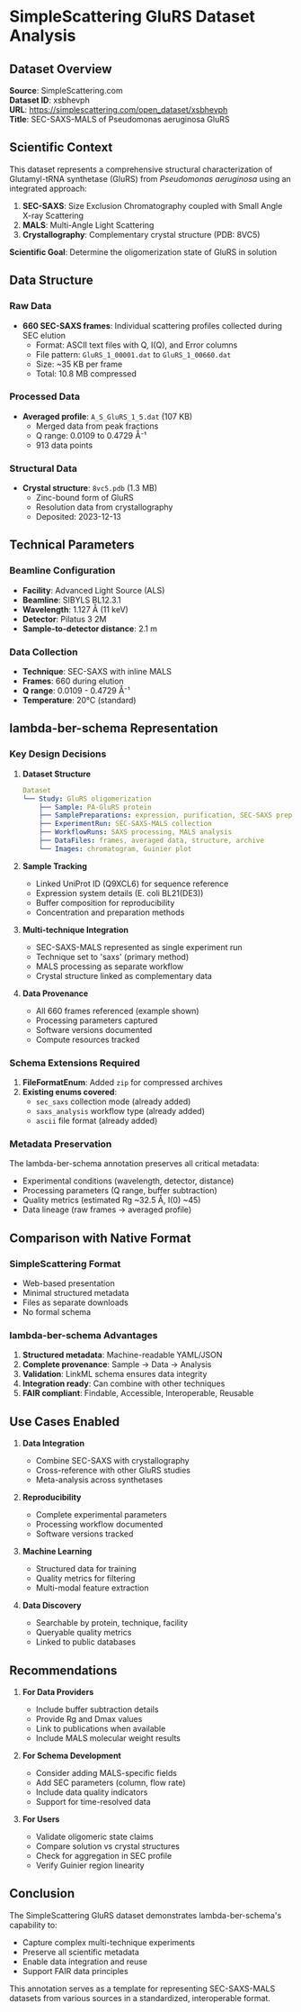 # SimpleScattering GluRS Dataset Analysis

## Dataset Overview

**Source**: SimpleScattering.com  
**Dataset ID**: xsbhevph  
**URL**: https://simplescattering.com/open_dataset/xsbhevph  
**Title**: SEC-SAXS-MALS of Pseudomonas aeruginosa GluRS  

## Scientific Context

This dataset represents a comprehensive structural characterization of Glutamyl-tRNA synthetase (GluRS) from *Pseudomonas aeruginosa* using an integrated approach:

1. **SEC-SAXS**: Size Exclusion Chromatography coupled with Small Angle X-ray Scattering
2. **MALS**: Multi-Angle Light Scattering  
3. **Crystallography**: Complementary crystal structure (PDB: 8VC5)

**Scientific Goal**: Determine the oligomerization state of GluRS in solution

## Data Structure

### Raw Data
- **660 SEC-SAXS frames**: Individual scattering profiles collected during SEC elution
  - Format: ASCII text files with Q, I(Q), and Error columns
  - File pattern: `GluRS_1_00001.dat` to `GluRS_1_00660.dat`
  - Size: ~35 KB per frame
  - Total: 10.8 MB compressed

### Processed Data
- **Averaged profile**: `A_S_GluRS_1_5.dat` (107 KB)
  - Merged data from peak fractions
  - Q range: 0.0109 to 0.4729 Å⁻¹
  - 913 data points

### Structural Data
- **Crystal structure**: `8vc5.pdb` (1.3 MB)
  - Zinc-bound form of GluRS
  - Resolution data from crystallography
  - Deposited: 2023-12-13

## Technical Parameters

### Beamline Configuration
- **Facility**: Advanced Light Source (ALS)
- **Beamline**: SIBYLS BL12.3.1
- **Wavelength**: 1.127 Å (11 keV)
- **Detector**: Pilatus 3 2M
- **Sample-to-detector distance**: 2.1 m

### Data Collection
- **Technique**: SEC-SAXS with inline MALS
- **Frames**: 660 during elution
- **Q range**: 0.0109 - 0.4729 Å⁻¹
- **Temperature**: 20°C (standard)

## lambda-ber-schema Representation

### Key Design Decisions

1. **Dataset Structure**
   ```yaml
   Dataset
   └── Study: GluRS oligomerization
       ├── Sample: PA-GluRS protein
       ├── SamplePreparations: expression, purification, SEC-SAXS prep
       ├── ExperimentRun: SEC-SAXS-MALS collection
       ├── WorkflowRuns: SAXS processing, MALS analysis
       ├── DataFiles: frames, averaged data, structure, archive
       └── Images: chromatogram, Guinier plot
   ```

2. **Sample Tracking**
   - Linked UniProt ID (Q9XCL6) for sequence reference
   - Expression system details (E. coli BL21(DE3))
   - Buffer composition for reproducibility
   - Concentration and preparation methods

3. **Multi-technique Integration**
   - SEC-SAXS-MALS represented as single experiment run
   - Technique set to 'saxs' (primary method)
   - MALS processing as separate workflow
   - Crystal structure linked as complementary data

4. **Data Provenance**
   - All 660 frames referenced (example shown)
   - Processing parameters captured
   - Software versions documented
   - Compute resources tracked

### Schema Extensions Required

1. **FileFormatEnum**: Added `zip` for compressed archives
2. **Existing enums covered**:
   - `sec_saxs` collection mode (already added)
   - `saxs_analysis` workflow type (already added)
   - `ascii` file format (already added)

### Metadata Preservation

The lambda-ber-schema annotation preserves all critical metadata:
- Experimental conditions (wavelength, detector, distance)
- Processing parameters (Q range, buffer subtraction)
- Quality metrics (estimated Rg ~32.5 Å, I(0) ~45)
- Data lineage (raw frames → averaged profile)

## Comparison with Native Format

### SimpleScattering Format
- Web-based presentation
- Minimal structured metadata
- Files as separate downloads
- No formal schema

### lambda-ber-schema Advantages
1. **Structured metadata**: Machine-readable YAML/JSON
2. **Complete provenance**: Sample → Data → Analysis
3. **Validation**: LinkML schema ensures data integrity
4. **Integration ready**: Can combine with other techniques
5. **FAIR compliant**: Findable, Accessible, Interoperable, Reusable

## Use Cases Enabled

1. **Data Integration**
   - Combine SEC-SAXS with crystallography
   - Cross-reference with other GluRS studies
   - Meta-analysis across synthetases

2. **Reproducibility**
   - Complete experimental parameters
   - Processing workflow documented
   - Software versions tracked

3. **Machine Learning**
   - Structured data for training
   - Quality metrics for filtering
   - Multi-modal feature extraction

4. **Data Discovery**
   - Searchable by protein, technique, facility
   - Queryable quality metrics
   - Linked to public databases

## Recommendations

1. **For Data Providers**
   - Include buffer subtraction details
   - Provide Rg and Dmax values
   - Link to publications when available
   - Include MALS molecular weight results

2. **For Schema Development**
   - Consider adding MALS-specific fields
   - Add SEC parameters (column, flow rate)
   - Include data quality indicators
   - Support for time-resolved data

3. **For Users**
   - Validate oligomeric state claims
   - Compare solution vs crystal structures
   - Check for aggregation in SEC profile
   - Verify Guinier region linearity

## Conclusion

The SimpleScattering GluRS dataset demonstrates lambda-ber-schema's capability to:
- Capture complex multi-technique experiments
- Preserve all scientific metadata
- Enable data integration and reuse
- Support FAIR data principles

This annotation serves as a template for representing SEC-SAXS-MALS datasets from various sources in a standardized, interoperable format.